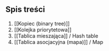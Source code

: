 ## Spis treści
1. [[Kopiec (binary tree)]]
2. [[Kolejka priorytetowa]]
3. [[Tablica mieszająca]] / Hash table
4. [[Tablica asocjacyjna (mapa)]] / Map